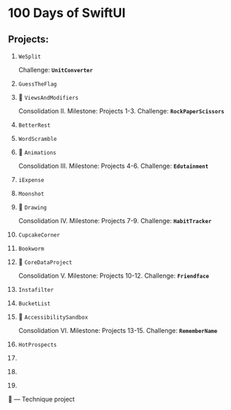# 100 Days of SwiftUI

## Projects:

1. `WeSplit`

	Challenge: **`UnitConverter`**

2. `GuessTheFlag`
3. 🧪 `ViewsAndModifiers`

    Consolidation II. Milestone: Projects 1-3. Challenge: **`RockPaperScissors`**

4. `BetterRest`
5. `WordScramble`
6. 🧪 `‌Animations`

    Consolidation III. Milestone: Projects 4-6. Challenge: **`Edutainment`**

7. `‌iExpense`
8. `‌Moonshot`
9. 🧪 `‌Drawing`

    Consolidation IV. Milestone: Projects 7-9. Challenge: **‌`HabitTracker`**

10. `CupcakeCorner`
11. `‌Bookworm`
12. 🧪 `CoreDataProject`

    Consolidation V. Milestone: Projects 10-12. Challenge: **`Friendface`**

13. `Instafilter‌`
14. `‌BucketList`
15. 🧪 `AccessibilitySandbox‌`

    Consolidation VI. Milestone: Projects 13-15. Challenge: **`RememberName`**

16. `HotProspects‌`
17. `‌`
18. `‌`
19. `‌`

🧪 — Technique project
